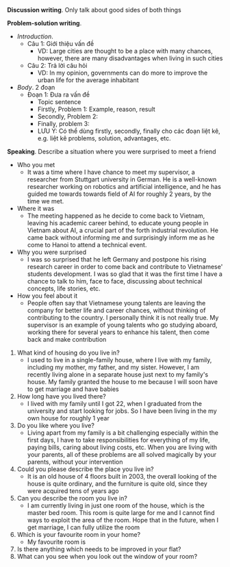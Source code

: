 **Discussion writing**. Only talk about good sides of both things

**Problem-solution writing**.
* *Introduction*.
    * Câu 1: Giới thiệu vấn đề
        * VD: Large cities are thought to be a place with many chances, however, there are many disadvantages when living in such cities
    * Câu 2: Trả lời câu hỏi
        * VD: In my opinion, governments can do more to improve the urban life for the average inhabitant
* *Body*. 2 đoạn
    * Đoạn 1: Đưa ra vấn đề
        * Topic sentence
        * Firstly, Problem 1: Example, reason, result
        * Secondly, Problem 2:
        * Finally, problem 3:
        * LƯU Ý: Có thể dùng firstly, secondly, finally cho các đoạn liệt kê, e.g. liệt kê problems, solution, advantages, etc.

**Speaking**.
Describe a situation where you were surprised to meet a friend
* Who you met
    * It was a time where I have chance to meet my supervisor, a researcher from Stuttgart university in German. He is a well-known researcher working on robotics and artificial intelligence, and he has guided me towards towards field of AI for roughly 2 years, by the time we met. 
* Where it was
    * The meeting happened as he decide to come back to Vietnam, leaving his academic career behind, to educate young people in Vietnam about AI, a crucial part of the forth industrial revolution. He came back without informing me and surprisingly inform me as he come to Hanoi to attend a technical event. 
* Why you were surprised
    * I was so surprised that he left Germany and postpone his rising research career in order to come back and contribute to Vietnamese' students development. I was so glad that it was the first time I have a chance to talk to him, face to face, discussing about technical concepts, life stories, etc.
* How you feel about it
    * People often say that Vietnamese young talents are leaving the company for better life and career chances, without thinking of contributing to the country. I personally think it is not really true. My supervisor is an example of young talents who go studying aboard, working there for several years to enhance his talent, then come back and make contribution


1. What kind of housing do you live in? 
    * I used to live in a single-family house, where I live with my family, including my mother, my father, and my sister. However, I am recently living alone in a separate house just next to my family's house. My family granted the house to me because I will soon have to get marriage and have babies
2. How long have you lived there? 
    * I lived with my family until I got 22, when I graduated from the university and start looking for jobs. So I have been living in the my own house for roughly 1 year
3. Do you like where you live?
    * Living apart from my family is a bit challenging especially within the first days, I have to take responsibilities for everything of my life, paying bills, caring about living costs, etc. When you are living with your parents, all of these problems are all solved magically by your parents, without your intervention
4. Could you please describe the place you live in? 
    * It is an old house of 4 floors built in 2003, the overall looking of the house is quite ordinary, and the furniture is quite old, since they were acquired tens of years ago 
5. Can you describe the room you live in? 
    * I am currently living in just one room of the house, which is the master bed room. This room is quite large for me and I cannot find ways to exploit the area of the room. Hope that in the future, when I get marriage, I can fully utilize the room
6. Which is your favourite room in your home?
    * My favourite room is 
7. Is there anything which needs to be improved in your flat? 
8. What can you see when you look out the window of your room? 